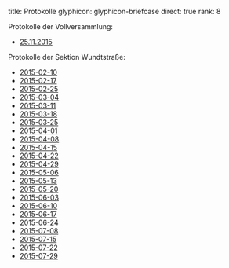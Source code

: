 title: Protokolle
glyphicon: glyphicon-briefcase
direct: true
rank: 8

Protokolle der Vollversammlung:

* [25.11.2015](../../documents/protocols/VV/Protokoll_Vollversammlung_2015-11-25.pdf)

Protokolle der Sektion Wundtstraße:

* [2015-02-10](../../documents/protocols/wu/Protokoll_2015-02-10_Public.pdf)
* [2015-02-17](../../documents/protocols/wu/Protokoll_2015-02-17_Public.pdf)
* [2015-02-25](../../documents/protocols/wu/Protokoll_2015-02-25_Public.pdf)
* [2015-03-04](../../documents/protocols/wu/Protokoll_2015-03-04_Public.pdf)
* [2015-03-11](../../documents/protocols/wu/Protokoll_2015-03-11_Public.pdf)
* [2015-03-18](../../documents/protocols/wu/Protokoll_2015-03-18_Public.pdf)
* [2015-03-25](../../documents/protocols/wu/Protokoll_2015-03-25_Public.pdf)
* [2015-04-01](../../documents/protocols/wu/Protokoll_2015-04-01_Public.pdf)
* [2015-04-08](../../documents/protocols/wu/Protokoll_2015-04-08_Public.pdf)
* [2015-04-15](../../documents/protocols/wu/Protokoll_2015-04-15_Public.pdf)
* [2015-04-22](../../documents/protocols/wu/Protokoll_2015-04-22_Public.pdf)
* [2015-04-29](../../documents/protocols/wu/Protokoll_2015-04-29_Public.pdf)
* [2015-05-06](../../documents/protocols/wu/Protokoll_2015-05-06_Public.pdf)
* [2015-05-13](../../documents/protocols/wu/Protokoll_2015-05-13_Public.pdf)
* [2015-05-20](../../documents/protocols/wu/Protokoll_2015-05-20_Public.pdf)
* [2015-06-03](../../documents/protocols/wu/Protokoll_2015-06-03_Public.pdf)
* [2015-06-10](../../documents/protocols/wu/Protokoll_2015-06-10_Public.pdf)
* [2015-06-17](../../documents/protocols/wu/Protokoll_2015-06-17_Public.pdf)
* [2015-06-24](../../documents/protocols/wu/Protokoll_2015-06-24_Public.pdf)
* [2015-07-08](../../documents/protocols/wu/Protokoll_2015-07-08_Public.pdf)
* [2015-07-15](../../documents/protocols/wu/Protokoll_2015-07-15_Public.pdf)
* [2015-07-22](../../documents/protocols/wu/Protokoll_2015-07-22_Public.pdf)
* [2015-07-29](../../documents/protocols/wu/Protokoll_2015-07-29_Public.pdf)

